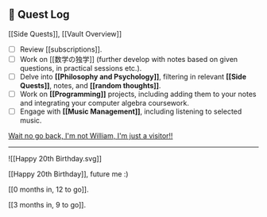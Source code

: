 ## 📜 Quest Log
[[Side Quests]], [[Vault Overview]]

- [ ] Review [[subscriptions]].
- [ ] Work on [[数学の独学]] (further develop with notes based on given questions, in practical sessions etc.).
- [ ] Delve into **[[Philosophy and Psychology]]**, filtering in relevant **[[Side Quests]]**, notes, and **[[random thoughts]]**.
- [ ] Work on **[[Programming]]** projects, including adding them to your notes and integrating your computer algebra coursework.
- [ ] Engage with **[[Music Management]]**, including listening to selected music.

[Wait no go back, I'm not William, I'm just a visitor!!](index)
___
![[Happy 20th Birthday.svg]]

[[Happy 20th Birthday]], future me :)

[[0 months in, 12 to go]].

[[3 months in, 9 to go]].